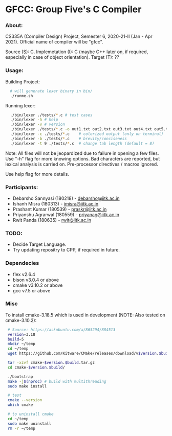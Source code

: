 # GFCC: Group Five's C Compiler

### About:
CS335A (Compiler Design) Project, Semester 6, 2020-21-II (Jan - Apr 2021).
Official name of compiler will be "gfcc".

Source (S): C.
Implemetation (I): C (maybe C++ later on, if required, especially in case of object orientation).
Target (T): ??

### Usage:
Building Project:
```bash
  # will generate lexer binary in bin/
  ./runme.sh  
```

Running lexer:
```bash
  ./bin/lexer ./tests/*.c # test cases
  ./bin/lexer -h # help
  ./bin/lexer -v # version
  ./bin/lexer ./tests/*.c -o out1.txt out2.txt out3.txt out4.txt out5.txt
  ./bin/lexer -c ./tests/*.c	# colorized output (only on terminal)
  ./bin/lexer -b ./tests/*.c	# brevity/conciseness
  ./bin/lexer -t 9 ./tests/*.c	# change tab length (default = 8)
```

Note: All files will not be jeopardized due to failure in opening a few files.
Use "-h" flag for more knowing options. Bad characters are reported, but
lexical analysis is carried on. Pre-processor directives / macros ignored.

Use help flag for more details.

### Participants:
 - Debarsho Sannyasi (180218) - debarsho@iitk.ac.in
 - Ishanh Misra (180313) - imisra@iitk.ac.in
 - Prashant Kumar (180539) - praskr@iitk.ac.in
 - Priyanshu Agrarwal (180559) - priyanag@iitk.ac.in
 - Rwit Panda (180635) - rwit@iitk.ac.in

### TODO:
 - Decide Target Language.
 - Try updating repositry to CPP, if required in future.

### Dependecies
 - flex v2.6.4
 - bison v3.0.4 or above
 - cmake v3.10.2 or above
 - gcc v7.5 or above


 ### Misc
  To install cmake-3.18.5 which is used in development (NOTE: Also tested on cmake-3.10.2):
 ```bash
  # Source: https://askubuntu.com/a/865294/884513
  version=3.18
  build=5
  mkdir ~/temp
  cd ~/temp
  wget https://github.com/Kitware/CMake/releases/download/v$version.$build/cmake-$version.$build.tar.gz

  tar -xzvf cmake-$version.$build.tar.gz
  cd cmake-$version.$build/

  ./bootstrap
  make -j$(nproc) # build with multithreading
  sudo make install

  # test
  cmake --version
  which cmake

  # to uninstall cmake
  cd ~/temp
  sudo make uninstall
  rm -r ~/temp
 ```
 
